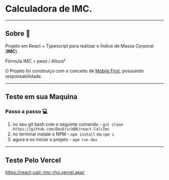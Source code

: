 # Calculadora de IMC.
---
## Sobre 📃


Projeto em React + Typescript para realizar o Índice de Massa Corporal (<strong>IMC</strong>).

Fórmula IMC = peso / Altura²

O Projeto foi construiço com o conceito de [Mobile First]('https://blog.apiki.com/mobile-first-o-conceito-e-sua-aplicabilidade/'), possuindo responsabilidade.  

---
## Teste em sua Maquina

### Passo a passo 💻
1. no seu git bash cole o seguinte comando - `git clone https://github.com/DevErickBR/react-CalcImc`
2. no terminal instale o NPM - `npm install` ou `npm i`
3. agora e so iniciar o projeto - `npm run dev`

---

## Teste Pelo Vercel
https://react-calc-imc-rho.vercel.app/
